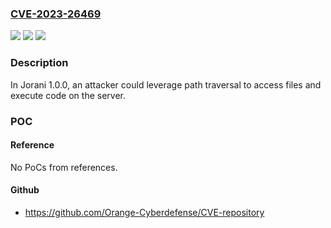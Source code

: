 ### [CVE-2023-26469](https://cve.mitre.org/cgi-bin/cvename.cgi?name=CVE-2023-26469)
![](https://img.shields.io/static/v1?label=Product&message=n%2Fa&color=blue)
![](https://img.shields.io/static/v1?label=Version&message=n%2Fa&color=blue)
![](https://img.shields.io/static/v1?label=Vulnerability&message=n%2Fa&color=brighgreen)

### Description

In Jorani 1.0.0, an attacker could leverage path traversal to access files and execute code on the server.

### POC

#### Reference
No PoCs from references.

#### Github
- https://github.com/Orange-Cyberdefense/CVE-repository


